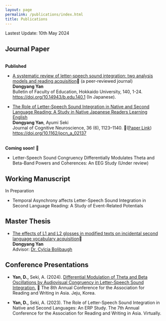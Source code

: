 ```yaml
---
layout: page
permalink: /publications/index.html
title: Publications
---
```


Lastest Update: 10th May 2024&nbsp; 

## Journal Paper
<br>**Published**
- [A systematic review of letter-speech sound integration:
two analysis models and reading acquisition](https://ydyxj.github.io/file/1.pdf)🔗 (a peer-reviewed journal)<br>**Dongyang Yan**<br>Bulletin of Faculty of
Education, Hokkaido University, 140, 1-24. https://doi.org/10.14943/b.edu.140.1 (In Japanese).

 - [The Role of Letter-Speech Sound Integration in Native and Second Language Reading: A Study in Native Japanese Readers Learning English](https://ydyxj.github.io/file/journal1.pdf) <br>**Dongyang Yan**, Ayumi Seki<br>Journal of Cognitive Neuroscience, 36 (6), 1123–1140. 🔗([Paper Link](https://direct.mit.edu/jocn/article/doi/10.1162/jocn_a_02137/119830))
 https://doi.org/10.1162/jocn_a_02137
 
 

 <br>**Coming soon!** 🚀
- Letter-Speech Sound Congruency Differentially Modulates Theta and Beta-Band Powers and Coherences: An EEG Study (Under review)

## Working Manuscript
In Preparation 

- Temporal Asynchrony affects Letter-Speech Sound Integration in Second Language Reading: A Study of Event-Related Potentials 


## Master Thesis

- [The effects of L1 and L2 glosses in modified texts on incidental second language vocabulary acquisition](https://ydyxj.github.io/file/MAthesis.pdf)🔗
<br>**Dongyang Yan**
<br>Advisor: [Dr. Cylcia Bolibaugh](https://pure.york.ac.uk/portal/en/persons/cylcia-bolibaugh)


## Conference Presentations
- **Yan, D.,**  Seki, A. (2024). [Differential Modulation of Theta and Beta Oscillations by Audiovisual Congruency in Letter-Speech Sound Integration.](https://ydyxj.github.io/file/poster.pdf) 🔗 The 8th Annual Conference for the Association for Reading and Writing in Asia. Jeju, Korea. 

- **Yan, D.,** Seki, A. (2023). The Role of Letter-Speech Sound Integration in Native and Second Languages: An ERP Study.
The 7th Annual Conference for the Association for Reading and Writing in Asia. Virtually. 